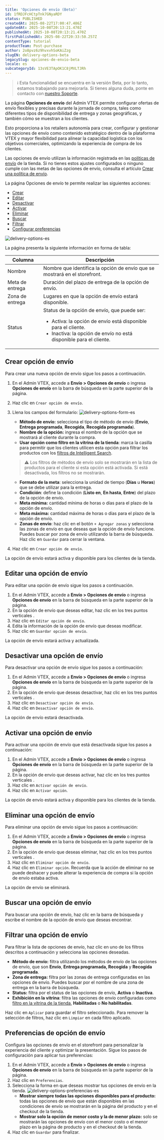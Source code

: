```yaml
---
title: 'Opciones de envío (Beta)'
id: 1fRDJFcHCtpTnk7GNyaRDY
status: PUBLISHED
createdAt: 2025-08-22T17:00:47.486Z
updatedAt: 2025-10-08T20:13:21.470Z
publishedAt: 2025-10-08T20:13:21.470Z
firstPublishedAt: 2025-08-22T20:33:50.257Z
contentType: tutorial
productTeam: Post-purchase
author: 2o8pvz6z9hvxvhSoKAiZzg
slugEN: delivery-options-beta
legacySlug: opciones-de-envio-beta
locale: es
subcategoryId: 13sVE3TApOK1C8jMVLTJRh
---
```


> ℹ️ Esta funcionalidad se encuentra en la versión Beta, por lo tanto, estamos trabajando para mejorarla. Si tienes alguna duda, ponte en contacto con [nuestro Soporte](https://help.vtex.com/es/support).

La página **Opciones de envío** del Admin VTEX permite configurar ofertas de envío flexibles y precisas durante la jornada de compra, tales como diferentes tipos de disponibilidad de entrega y zonas geográficas, y también cómo se muestran a los clientes.

Esto proporciona a los retailers autonomía para crear, configurar y gestionar las opciones de envío como contenido estratégico dentro de la plataforma VTEX y mayor flexibilidad para alinear la capacidad logística con los objetivos comerciales, optimizando la experiencia de compra de los clientes.

Las opciones de envío utilizan la información registrada en las [políticas de envío](/es/tutorial/politica-de-envio--tutorials_140) de la tienda. Si no tienes estos ajustes configurados o ninguno cumple con las metas de las opciones de envío, consulta el artículo [Crear una política de envío](/es/tutorial/criar-uma-politica-de-envio--66rJO4LKBdyMJOH6Z3dsaT).

La página Opciones de envío te permite realizar las siguientes acciones:

- [Crear](#crear-opcion-de-envio)
- [Editar](#editar-una-opcion-de-envio)
- [Desactivar](#desactivar-una-opcion-de-envio)
- [Activar](#activar-una-opcion-de-envio)
- [Eliminar](#eliminar-una-opcion-de-envio)
- [Buscar](#buscar-una-opcion-de-envio)
- [Filtrar](#filtrar-una-opcion-de-envio)
- [Configurar preferencias](#preferencias-de-opcion-de-envio)

![delivery-options-es](https://raw.githubusercontent.com/vtexdocs/help-center-content/refs/heads/main/docs/es/tutorials/beta/env%C3%ADo-beta/opciones-de-envio-beta_1.png)

La página presenta la siguiente información en forma de tabla:

| Columna | Descripción |
|---|---|
| Nombre | Nombre que identifica la opción de envío que se mostrará en el storefront. |
| Meta de entrega | Duración del plazo de entrega de la opción de envío. |
| Zona de entrega | Lugares en que la opción de envío estará disponible. |
| Status | Status de la opción de envío, que puede ser:<br><ul><li>Activa: la opción de envío está disponible para el cliente.</li><li>Inactiva: la opción de envío no está disponible para el cliente.</li></ul> |

## Crear opción de envío

Para crear una nueva opción de envío sigue los pasos a continuación.

1. En el Admin VTEX, accede a **Envío > Opciones de envío** o ingresa **Opciones de envío** en la barra de búsqueda en la parte superior de la página.
2. Haz clic en `Crear opción de envío`.
3. Llena los campos del formulario:
  ![delivery-options-form-es](https://raw.githubusercontent.com/vtexdocs/help-center-content/refs/heads/main/docs/es/tutorials/beta/env%C3%ADo-beta/opciones-de-envio-beta_2.png)
   - **Método de envío:** selecciona el tipo de método de envío (**Envío**, **Entrega programada**, **Recogida**, **Recogida programada**).
   - **Nombre de la opción:** ingresa el nombre de la opción que se mostrará al cliente durante la compra.
   - **Usar opción como filtro en la vitrina de la tienda**: marca la casilla para permitir que los clientes utilicen esta opción para filtrar los productos con los [filtros de Intelligent Search](/es/tutorial/filtros--k24mQQa9SjmhNWSwdqIMB).

   > ⚠️ Los filtros de métodos de envío solo se mostrarán en la lista de productos para el cliente si esta opción está activada. Si está desactivada, los filtros no se mostrarán.

   - **Formato de la meta**: selecciona la unidad de tiempo (**Días** u **Horas**) que se debe utilizar para la entrega.
   - **Condición**: define la condición (**Listo en**, **En hasta**, **Entre**) del plazo de la opción de envío.
   - **Meta mínima:** cantidad mínima de horas o días para el plazo de la opción de envío.
   - **Meta máxima:** cantidad máxima de horas o días para el plazo de la opción de envío.
   - **Zonas de envío**: haz clic en el botón `+ Agregar zonas` y selecciona las zonas de envío en que deseas que la opción de envío funcione. Puedes buscar por zona de envío utilizando la barra de búsqueda. Haz clic en `Guardar` para cerrar la ventana.
4. Haz clic en `Crear opción de envío`.

La opción de envío estará activa y disponible para los clientes de la tienda.

## Editar una opción de envío

Para editar una opción de envío sigue los pasos a continuación.

1. En el Admin VTEX, accede a **Envío > Opciones de envío** o ingresa **Opciones de envío** en la barra de búsqueda en la parte superior de la página.
2. En la opción de envío que deseas editar, haz clic en los tres puntos verticales <i class="fas fa-ellipsis-v"></i>.
3. Haz clic en <i class="fas fa-pencil-alt"></i> `Editar opción de envío`.
4. Edita la información de la opción de envío que deseas modificar.
5. Haz clic en `Guardar opción de envío`.

La opción de envío estará activa y actualizada.

## Desactivar una opción de envío

Para desactivar una opción de envío sigue los pasos a continuación:

1. En el Admin VTEX, accede a **Envío > Opciones de envío** o ingresa **Opciones de envío** en la barra de búsqueda en la parte superior de la página.
2. En la opción de envío que deseas desactivar, haz clic en los tres puntos verticales <i class="fas fa-ellipsis-v"></i>.
3. Haz clic en <i class="fas fa-pause-circle"></i> `Desactivar opción de envío`.
4. Haz clic en `Desactivar opción de envío`.

La opción de envío estará desactivada.

## Activar una opción de envío

Para activar una opción de envío que está desactivada sigue los pasos a continuación:

1. En el Admin VTEX, accede a **Envío > Opciones de envío** o ingresa **Opciones de envío** en la barra de búsqueda en la parte superior de la página.
2. En la opción de envío que deseas activar, haz clic en los tres puntos verticales <i class="fas fa-ellipsis-v"></i>.
3. Haz clic en <i class="fas fa-play-circle"></i> `Activar opción de envío`.
4. Haz clic en `Activar opción`.

La opción de envío estará activa y disponible para los clientes de la tienda.

## Eliminar una opción de envío

Para eliminar una opción de envío sigue los pasos a continuación:

1. En el Admin VTEX, accede a **Envío > Opciones de envío** o ingresa **Opciones de envío** en la barra de búsqueda en la parte superior de la página.
2. En la opción de envío que deseas eliminar, haz clic en los tres puntos verticales <i class="fas fa-ellipsis-v"></i>.
3. Haz clic en <i class="fas fa-trash-alt"></i> `Eliminar opción de envío`.
4. Haz clic en `Eliminar opción`. Recuerda que la acción de eliminar no se puede deshacer y puede alterar la experiencia de compra si la opción de envío estaba activa.

La opción de envío se eliminará.

## Buscar una opción de envío

Para buscar una opción de envío, haz clic en la barra de búsqueda y escribe el nombre de la opción de envío que deseas encontrar.

## Filtrar una opción de envío

Para filtrar la lista de opciones de envío, haz clic en uno de los filtros descritos a continuación y selecciona las opciones deseadas.

- **Método de envío:** filtra utilizando los métodos de envío de las opciones de envío, que son **Envío**, **Entrega programada, Recogida** y **Recogida programada**.
- **Zona de entrega:** filtra por las zonas de entrega configuradas en las opciones de envío. Puedes buscar por el nombre de una zona de entrega en la barra de búsqueda.
- **Status:** filtra por el status de las opciones de envío, **Activa** o **Inactiva**.
- **Exhibición en la vitrina**: filtra las opciones de envío configuradas como [filtro en la vitrina de la tienda](#crear-opcion-de-envio), **Habilitadas** o **No habilitadas**.

Haz clic en `Aplicar` para guardar el filtro seleccionado. Para remover la selección de filtros, haz clic en `Limpiar` en cada filtro aplicado.

## Preferencias de opción de envío

Configura las opciones de envío en el storefront para personalizar la experiencia del cliente y optimizar la presentación. Sigue los pasos de configuración para aplicar tus preferencias:

1. En el Admin VTEX, accede a **Envío > Opciones de envío** o ingresa **Opciones de envío** en la barra de búsqueda en la parte superior de la página.
2. Haz clic en `Preferencias`.
3. Selecciona la forma en que deseas mostrar tus opciones de envío en la tienda.
![delivery-options-preferencias-es](https://raw.githubusercontent.com/vtexdocs/help-center-content/refs/heads/main/docs/es/tutorials/beta/env%C3%ADo-beta/opciones-de-envio-beta_3.png)
   - **Mostrar siempre todas las opciones disponibles para el producto:** todas las opciones de envío que están disponibles en las condiciones de envío se mostrarán en la página del producto y en el checkout de la tienda.
   - **Mostrar solo la opción de menor costo y la de menor plazo:** solo se mostrarán las opciones de envío con el menor costo o el menor plazo en la página de producto y en el checkout de la tienda.
4. Haz clic en `Guardar` para finalizar.
